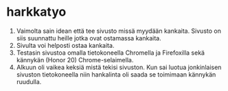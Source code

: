 # harkkatyo
1. Vaimolta sain idean että tee sivusto missä myydään kankaita. Sivusto on siis suunnattu heille jotka ovat ostamassa kankaita.
2. Sivulta voi helposti ostaa kankaita.
3. Testasin sivustoa omalla tietokoneella Chromella ja Firefoxilla sekä kännykän (Honor 20) Chrome-selaimella.
4. Alkuun oli vaikea keksiä mistä tekisi sivuston. Kun sai luotua jonkinlaisen sivuston tietokoneella niin hankalinta oli saada se toimimaan kännykän ruudulla.